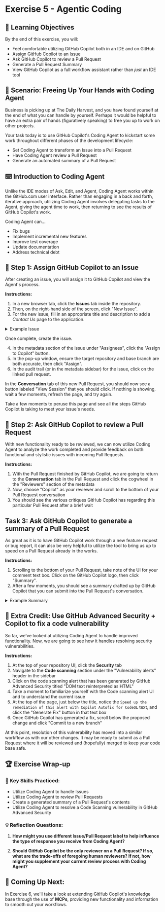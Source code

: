 # Exercise 5 - Agentic Coding

## 🎯 Learning Objectives

By the end of this exercise, you will:

- Feel comfortable utilizing GitHub Copilot both in an IDE and on GitHub
- Assign GitHub Copilot to an Issue
- Ask GitHub Copilot to review a Pull Request
- Generate a Pull Request Summary
- View GitHub Copilot as a full workflow assistant rather than _just_ an IDE tool

## 🍎 Scenario: Freeing Up Your Hands with Coding Agent

Business is picking up at The Daily Harvest, and you have found yourself at the end of what you can handle by yourself. Perhaps it would be helpful to have an extra pair of hands (figuratively speaking) to free you up to work on other projects.

Your task today is to use GitHub Copilot's Coding Agent to kickstart some work throughout different phases of the development lifecycle:

- Set Coding Agent to transform an Issue into a Pull Request
- Have Coding Agent review a Pull Request
- Generate an automated summary of a Pull Request

## ⌨️ Introduction to Coding Agent

Unlike the IDE modes of Ask, Edit, and Agent, Coding Agent works within the GitHub.com user interface. Rather than engaging in a back and forth, iterative approach, utilizing Coding Agent involves delegating tasks to the Agent, giving the agent time to work, then returning to see the results of GitHub Copilot's work.

Coding Agent can...

- Fix bugs
- Implement incremental new features
- Improve test coverage
- Update documentation
- Address technical debt

## 📝 Step 1: Assign GitHub Copilot to an Issue

After creating an issue, you will assign it to GitHub Copilot and view the Agent's process.

__Instructions:__

1. In a new browser tab, click the __Issues__ tab inside the repository.
2. Then, on the right-hand side of the screen, click "New Issue".
3. For the new issue, fill in an appropriate title and description to add a _Contact Us_ page to the application.

<details>
  <summary>Example Issue</summary>
  <img width="993" height="608" alt="image" src="https://github.com/user-attachments/assets/688ee09c-c68e-49c1-847b-66ba699a6a28" />
</details>

Once complete, create the issue.

4. In the metadata section of the issue under "Assignees", click the "Assign to Copilot" button.
5. In the pop-up window, ensure the target repository and base branch are both accurate, then click "Assign".
6. In the audit trail (or in the metadata sidebar) for the issue, click on the linked pull request.

In the __Conversation__ tab of this new Pull Request, you should now see a button labeled "View Session" that you should click. If nothing is showing, wait a few moments, refresh the page, and try again.

Take a few moments to peruse this page and see all the steps GitHub Copilot is taking to meet your issue's needs.

## 👀 Step 2: Ask GitHub Copilot to review a Pull Request

With new functionality ready to be reviewed, we can now utilize Coding Agent to analyze the work completed and provide feedback on both functional and stylistic issues with incoming Pull Requests.

__Instructions:__

1. With the Pull Request finished by GitHub Copilot, we are going to return to the __Conversation__ tab in the Pull Request and click the cogwheel in the "Reviewers" section of the metadata
2. Now, choose "Copilot" as your reviewer and scroll to the bottom of your Pull Request conversation
3. You should see the various critiques GitHub Copilot has regarding this particular Pull Request after a brief wait

## Task 3: Ask GitHub Copilot to generate a summary of a Pull Request

As great as it is to have GitHub Copilot work through a new feature request or bug report, it can also be very helpful to utilize the tool to bring us up to speed on a Pull Request already in the works.

__Instructions:__

1. Scrolling to the bottom of your Pull Request, take note of the UI for your comment text box. Click on the GitHub Copilot logo, then click "Summary".
2. After a few moments, you should see a summary drafted up by GitHub Copilot that you can submit into the Pull Request's conversation.

<details>
  <summary>Example Summary</summary>
  <img width="941" height="700" alt="image" src="https://github.com/user-attachments/assets/b2ff26d2-1ea5-4f81-af49-3879c8fbd42e" />
</details>

## 🥷 Extra Credit: Use GitHub Advanced Security + Copilot to fix a code vulnerability

So far, we've looked at utilizing Coding Agent to handle improved functionality. Now, we are going to see how it handles resolving security vulnerabilities.

__Instructions:__

1. At the top of your repository UI, click the __Security__ tab
2. Navigate to the __Code scanning__ section under the "Vulnerability alerts" header in the sidebar
3. Click on the code scanning alert that has been generated by GitHub Advanced Security titled "DOM text reinterpreted as HTML"
4. Take a moment to familiarize yourself with the Code scanning alert UI and to understand the current issue
5. At the top of the page, just below the title, notice the `Speed up the remediation of this alert with Copilot Autofix for CodeQL` text, and click the "Generate Fix" button in that text box
6. Once GitHub Copilot has generated a fix, scroll below the proposed change and click "Commit to a new branch"

At this point, resolution of this vulnerability has moved into a similar workflow as with our other changes. It may be ready to submit as a Pull Request where it will be reviewed and (hopefully) merged to keep your code base safe.

## 🏆 Exercise Wrap-up

### 🎯 Key Skills Practiced:

- Utilize Coding Agent to handle Issues
- Utilize Coding Agent to review Pull Requests
- Create a generated summary of a Pull Request's contents
- Utilize Coding Agent to resolve a Code Scanning vulnerability in GitHub Advanced Security

### 💡 Reflection Questions:

1. **How might you use different Issue/Pull Request label to help influence the type of response you receive from Coding Agent?**

2. **Should GitHub Copilot be the only reviewer on a Pull Request? If so, what are the trade-offs of foregoing human reviewers? If not, how might you supplement your current review process with Coding Agent?**

## 🔮 Coming Up Next:

In Exercise 6, we'll take a look at extending GitHub Copilot's knowledge base through the use of **MCPs**, providing new functionality and information to smooth out your workflows.
